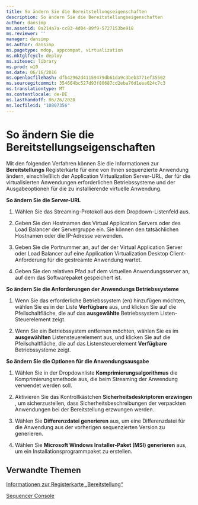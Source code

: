 ```yaml
---
title: So ändern Sie die Bereitstellungseigenschaften
description: So ändern Sie die Bereitstellungseigenschaften
author: dansimp
ms.assetid: 0a214a7a-cc83-4d04-89f9-5727153be918
ms.reviewer: ''
manager: dansimp
ms.author: dansimp
ms.pagetype: mdop, appcompat, virtualization
ms.mktglfcycl: deploy
ms.sitesec: library
ms.prod: w10
ms.date: 06/16/2016
ms.openlocfilehash: dfb42962d41159479db61da9c3beb3771ef35502
ms.sourcegitcommit: 354664bc527d93f80687cd2eba70d1eea024c7c3
ms.translationtype: MT
ms.contentlocale: de-DE
ms.lasthandoff: 06/26/2020
ms.locfileid: "10807356"
---
```

# So ändern Sie die Bereitstellungseigenschaften


Mit den folgenden Verfahren können Sie die Informationen zur **Bereitstellungs** Registerkarte für eine von Ihnen sequenzierte Anwendung ändern, einschließlich der Application Virtualization Server-URL, der für die virtualisierten Anwendungen erforderlichen Betriebssysteme und der Ausgabeoptionen für die zu installierende virtuelle Anwendung.

**So ändern Sie die Server-URL**

1.  Wählen Sie das Streaming-Protokoll aus dem Dropdown-Listenfeld aus.

2.  Geben Sie den Hostnamen des Virtual Application Servers oder des Load Balancer der Servergruppe ein. Sie können den tatsächlichen Hostnamen oder die IP-Adresse verwenden.

3.  Geben Sie die Portnummer an, auf der der Virtual Application Server oder Load Balancer auf eine Application Virtualization Desktop Client-Anforderung für die gestreamte Anwendung wartet.

4.  Geben Sie den relativen Pfad auf dem virtuellen Anwendungsserver an, auf dem das Softwarepaket gespeichert ist.

**So ändern Sie die Anforderungen der Anwendungs Betriebssysteme**

1.  Wenn Sie das erforderliche Betriebssystem (en) hinzufügen möchten, wählen Sie es in der Liste **Verfügbare** aus, und klicken Sie auf die Pfeilschaltfläche, die auf das **ausgewählte** Betriebssystem Listen-Steuerelement zeigt.

2.  Wenn Sie ein Betriebssystem entfernen möchten, wählen Sie es im **ausgewählten** Listensteuerelement aus, und klicken Sie auf die Pfeilschaltfläche, die auf das Listensteuerelement **Verfügbare** Betriebssysteme zeigt.

**So ändern Sie die Optionen für die Anwendungsausgabe**

1.  Wählen Sie in der Dropdownliste **Komprimierungsalgorithmus** die Komprimierungsmethode aus, die beim Streaming der Anwendung verwendet werden soll.

2.  Aktivieren Sie das Kontrollkästchen **Sicherheitsdeskriptoren erzwingen** , um sicherzustellen, dass Sicherheitsbeschreibungen der verpackten Anwendungen bei der Bereitstellung erzwungen werden.

3.  Wählen Sie **Differenzdatei generieren** aus, um eine Differenzdatei für die Anwendung aus der vorherigen sequenzierten Version zu generieren.

4.  Wählen Sie **Microsoft Windows Installer-Paket (MSI) generieren** aus, um ein Installationsprogrammpaket zu erstellen.

## Verwandte Themen


[Informationen zur Registerkarte „Bereitstellung“](about-the-deployment-tab.md)

[Sequencer Console](sequencer-console.md)

 

 





